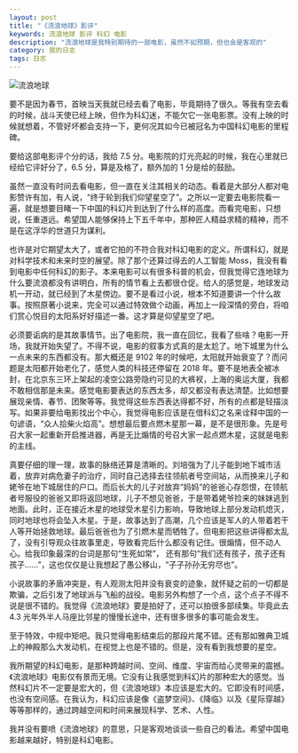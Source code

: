 ```yaml
---
layout: post
title: "《流浪地球》影评"
keywords: 流浪地球 影评 科幻 电影
description: "流浪地球是我特别期待的一部电影，虽然不如预期，但也会是客观的"
category: 我的日志
tags: 日志
---
```


![流浪地球](http://wx3.sinaimg.cn/mw690/c3c88275ly1g0hvjj9ddjj20nv0cdq45.jpg)

要不是因为春节，首映当天我就已经去看了电影，毕竟期待了很久。等我有空去看的时候，战斗天使已经上映，但作为科幻迷，不能欠它一张电影票。没有上映的时候就想着，不管好坏都会支持一下，更何况其如今已被冠名为中国科幻电影的里程碑。

要给这部电影评个分的话，我给 7.5 分。电影院的灯光亮起的时候，我在心里就已经给它评好分了，6.5 分，算是及格了，额外加的 1 分是给的鼓励。

虽然一直没有时间去看电影，但一直在关注其相关的动态。看着是大部分人都对电影赞许有加，有人说，“终于轮到我们仰望星空了”。之所以一定要去电影院看一遍，就是想要目睹一下中国的科幻片到达到了什么样的高度。而看完电影，只想说，任重道远。希望国人能够保持上下五千年中，那种匠人精益求精的精神，而不是在这浮华的世道只为谋利。

也许是对它期望太大了，或者它拍的不符合我对科幻电影的定义。所谓科幻，就是对科学技术和未来时空的展望。除了那个还算过得去的人工智能 Moss，我没有看到电影中任何科幻的影子。本来电影可以有很多科普的机会，但我觉得它连地球为什么要流浪都没有讲明白，所有的情节看上去都很仓促。给人的感觉是，地球发动机一开动，就已经到了木星傍边。要不是看过小说，根本不知道要讲一个什么故事。按照原著小说来，完全可以通过特效做个动画，再加上一段深情的旁白，将咱们赏心悦目的太阳系好好描述一番。这才算是仰望星空了吧。

必须要诟病的是其故事情节。出了电影院，我一直在回忆，我看了些啥？电影一开场，我就开始失望了。不得不说，电影的叙事方式真的是太尬了。地下城里为什么一点未来的东西都没有。那大概还是 9102 年的时候吧，太阳就开始衰变了？而问题是太阳都开始老化了，感觉人类的科技还停留在 2018 年。要不是地表全被冰封，在北京东三环上架起的凌空公路旁隐约可见的大裤衩，上海的奥运大厦，我都不敢相信那是未来。感觉电影要表达的东西太多，却又都没有表达清楚。比如想要展现亲情、春节、团聚等等。我觉得这些东西表达得都不好，所有的点都是轻描淡写。如果非要给电影找出个中心，我觉得电影应该是在借科幻之名来诠释中国的一句谚语，“众人拾柴火焰高”。想想最后要点燃木星那一幕，是不是很形象。先是号召大家一起重新开启推进器，再是无比煽情的号召大家一起点燃木星，这就是电影的主线。

真要仔细的理一理，故事的脉络还算是清晰的。刘培强为了儿子能到地下城市活着，放弃对病危妻子的治疗，同时自己选择去往领航者号空间站，从而换来儿子和姥爷在地下城居住的户口。而后长大的儿子对放弃“妈妈”的爸爸心存怨恨，在领航者号服役的爸爸又即将返回地球，儿子不想见爸爸，于是带着姥爷捡来的妹妹逃到地面。此时，正在接近木星的地球受木星引力影响，导致地球上部分发动机熄灭，同时地球也将会坠入木星。于是，故事达到了高潮，几个应该是军人的人带着若干人等开始拯救地球。最后爸爸也为了引燃木星而牺牲了。但电影把这些讲得都太乱了，没有引导观众往故事里走，导致看完后什么都没有记住。很煽情，但不动人心。给我印象最深的台词是那句“生死如常”， 还有那句“我们还有孩子，孩子还有孩子……”，这也仅仅是让我想起了愚公移山，“子子孙孙无穷尽也”。

小说故事的矛盾冲突是，有人观测太阳并没有衰变的迹象，就怀疑之前的一切都是欺骗，之后引发了地球派与飞船的战役。电影另外构想了一个点，这个点子不得不说是很不错的。我觉得《流浪地球》要是拍好了，还可以拍很多部续集。毕竟此去 4.3 光年外半人马座比邻星的慢慢长途中，还有很多很多的事可能会发生。

至于特效，中规中矩吧。我只觉得电影结束后的那段片尾不错。还有那如雅典卫城上的神殿那么大发动机，在视觉上也是不错的。但是，没有看到我想要的星空。

我所期望的科幻电影，是那种跨越时间、空间、维度、宇宙而给心灵带来的震撼。《流浪地球》电影仅有景而无境。它没有让我感觉到科幻片的那种宏大的感觉。当然科幻片不一定要是宏大的，但《流浪地球》本应该是宏大的。它即没有时间感，也没有空间感。在我认为，科幻应该是像《盗梦空间》、《降临》以及《星际穿越》等等那样的，通过跨越空间和时间来展现科学、艺术、人性。

我并没有要喷《流浪地球》的意思，只是客观地谈谈一些自己的看法。希望中国电影越来越好，特别是科幻电影。

